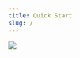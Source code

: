 ```yaml
---
title: Quick Start
slug: / 
---
```


![](https://tvax2.sinaimg.cn/large/ad5fbf65gy1gq593nrinog212i0mqu0y.gif)
